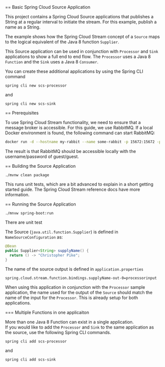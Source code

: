 == Basic Spring Cloud Source Application

This project contains a Spring Cloud Source applications that publishes a String at a regular interval to initiate the stream. For this example, publish a name as a String.

The example shows how the Spring Cloud Stream concept of a `Source` maps to the logical equivalent of the Java 8 function `Supplier`.

This Source application can be used in conjunction with `Processor` and `Sink` applications to show a full end to end flow.  The `Processor` uses a Java 8 `Function` and the `Sink` uses a Java 8 `Consumer`. 

You can create these additional applications by using the Spring CLI command

```
spring cli new scs-processor
````

and 

```
spring cli new scs-sink
```

== Prerequisites

To use Spring Cloud Stream functionality, we need to ensure that a message broker is accessible. For this guide, we use RabbitMQ. If a local Docker environment is found, the following command can start RabbitMQ:

```bash
docker run -d --hostname my-rabbit --name some-rabbit -p 15672:15672 -p 5672:5672 rabbitmq:3-management
```

The result is that RabbitMQ should be accessible locally with the username/password of guest/guest.


== Building the Source Application

```
./mvnw clean package
```

This runs unit tests, which are a bit advanced to explain in a short getting started guide.
The Spring Cloud Stream reference docs have more information.


== Running the Source Application
```
./mnvw spring-boot:run
```

There are unit test

The Source (`java.util.function.Supplier`) is defined in `NameSourceConfiguration` as:

```java
@Bean
public Supplier<String> supplyName() {
  return () -> "Christopher Pike";
}
```

The name of the source output is defined in `application.properties`

```
spring.cloud.stream.function.bindings.supplyName-out-0=processorinput
```

When using this application in conjunction with the `Processor` sample application, the name used for the output of the `Source` should match the name of the input for the `Processor`.  This is already setup for both applications.


=== Multiple Functions in one applicaiton

More than one Java 8 Function can exist in a single application.  
If you would like to add the `Processor` and `Sink` to the same application as the source, use the following Spring CLI commands.

```
spring cli add scs-processor
````

and 

```
spring cli add scs-sink
```
